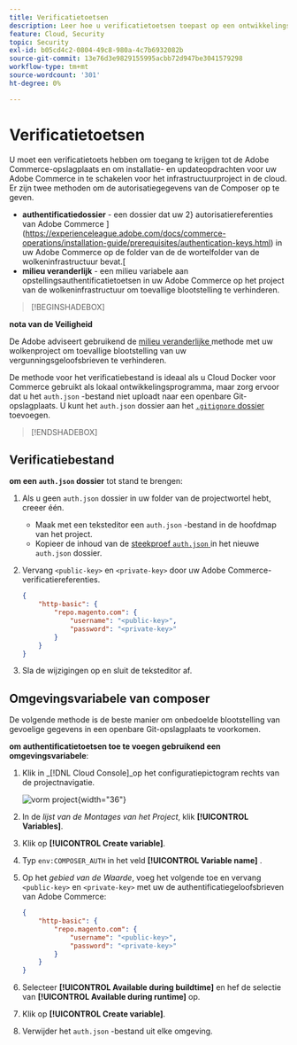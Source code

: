 ```yaml
---
title: Verificatietoetsen
description: Leer hoe u verificatietoetsen toepast op een ontwikkelingsproject in Adobe Commerce op cloudinfrastructuur.
feature: Cloud, Security
topic: Security
exl-id: b05cd4c2-0804-49c8-980a-4c7b6932082b
source-git-commit: 13e76d3e9829155995acbb72d947be3041579298
workflow-type: tm+mt
source-wordcount: '301'
ht-degree: 0%

---
```


# Verificatietoetsen

U moet een verificatietoets hebben om toegang te krijgen tot de Adobe Commerce-opslagplaats en om installatie- en updateopdrachten voor uw Adobe Commerce in te schakelen voor het infrastructuurproject in de cloud. Er zijn twee methoden om de autorisatiegegevens van de Composer op te geven.

- **authentificatiedossier** - een dossier dat uw 2} autorisatiereferenties van Adobe Commerce ](https://experienceleague.adobe.com/docs/commerce-operations/installation-guide/prerequisites/authentication-keys.html) in uw Adobe Commerce op de folder van de de wortelfolder van de wolkeninfrastructuur bevat.[
- **milieu veranderlijk** - een milieu variabele aan opstellingsauthentificatietoetsen in uw Adobe Commerce op het project van de wolkeninfrastructuur om toevallige blootstelling te verhinderen.

>[!BEGINSHADEBOX]

**nota van de Veiligheid**

De Adobe adviseert gebruikend de [ milieu veranderlijke ](#composer-auth-environment-variable) methode met uw wolkenproject om toevallige blootstelling van uw vergunningsgeloofsbrieven te verhinderen.

De methode voor het verificatiebestand is ideaal als u Cloud Docker voor Commerce gebruikt als lokaal ontwikkelingsprogramma, maar zorg ervoor dat u het `auth.json` -bestand niet uploadt naar een openbare Git-opslagplaats. U kunt het `auth.json` dossier aan het [`.gitignore` dossier ](../project/file-structure.md#ignoring-files) toevoegen.

>[!ENDSHADEBOX]

## Verificatiebestand

**om een `auth.json` dossier** tot stand te brengen:

1. Als u geen `auth.json` dossier in uw folder van de projectwortel hebt, creeer één.

   - Maak met een teksteditor een `auth.json` -bestand in de hoofdmap van het project.
   - Kopieer de inhoud van de [ steekproef `auth.json` ](https://github.com/magento/magento2/blob/2.3/auth.json.sample) in het nieuwe `auth.json` dossier.

1. Vervang `<public-key>` en `<private-key>` door uw Adobe Commerce-verificatiereferenties.

   ```json
   {
       "http-basic": {
           "repo.magento.com": {
               "username": "<public-key>",
               "password": "<private-key>"
           }
       }
   }
   ```

1. Sla de wijzigingen op en sluit de teksteditor af.

## Omgevingsvariabele van composer

De volgende methode is de beste manier om onbedoelde blootstelling van gevoelige gegevens in een openbare Git-opslagplaats te voorkomen.

**om authentificatietoetsen toe te voegen gebruikend een omgevingsvariabele**:

1. Klik in _[!DNL Cloud Console]_op het configuratiepictogram rechts van de projectnavigatie.

   ![ vorm project ](../../assets/icon-configure.png){width="36"}

1. In de _lijst van de Montages van het Project_, klik **[!UICONTROL Variables]**.

1. Klik op **[!UICONTROL Create variable]**.

1. Typ `env:COMPOSER_AUTH` in het veld **[!UICONTROL Variable name]** .

1. Op het _gebied van de Waarde_, voeg het volgende toe en vervang `<public-key>` en `<private-key>` met uw de authentificatiegeloofsbrieven van Adobe Commerce:

   ```json
   {
       "http-basic": {
           "repo.magento.com": {
               "username": "<public-key>",
               "password": "<private-key>"
           }
       }
   }
   ```

1. Selecteer **[!UICONTROL Available during buildtime]** en hef de selectie van **[!UICONTROL Available during runtime]** op.

1. Klik op **[!UICONTROL Create variable]**.

1. Verwijder het `auth.json` -bestand uit elke omgeving.
